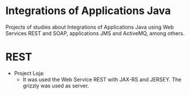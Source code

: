 # Integrations of Applications Java
Projects of studies about Integrations of Applications Java using Web Services REST and SOAP, applications JMS and ActiveMQ, among others.

# REST
- Project Loja:
    - It was used the Web Service REST with JAX-RS and JERSEY. The grizzly was used as server.
